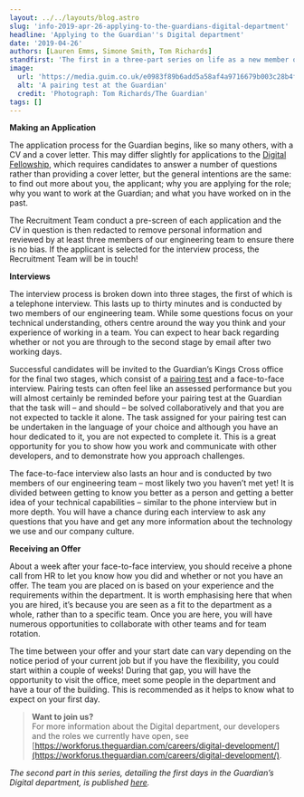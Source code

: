 ```yaml
---
layout: ../../layouts/blog.astro
slug: 'info-2019-apr-26-applying-to-the-guardians-digital-department'
headline: 'Applying to the Guardian''s Digital department'
date: '2019-04-26'
authors: [Lauren Emms, Simone Smith, Tom Richards]
standfirst: 'The first in a three-part series on life as a new member of the Guardian’s Digital department'
image:
  url: 'https://media.guim.co.uk/e0983f89b6add5a58af4a9716679b003c28b4f6d/18_676_4064_2439/4064.jpg'
  alt: 'A pairing test at the Guardian'
  credit: 'Photograph: Tom Richards/The Guardian'
tags: []
---
```


**Making an Application**

The application process for the Guardian begins, like so many others, with a CV and a cover letter. This may differ slightly for applications to the [Digital Fellowship](https://www.theguardian.com/info/developer-blog/2016/jan/20/the-guardians-new-pairing-exercises), which requires candidates to answer a number of questions rather than providing a cover letter, but the general intentions are the same: to find out more about you, the applicant; why you are applying for the role; why you want to work at the Guardian; and what you have worked on in the past.

The Recruitment Team conduct a pre-screen of each application and the CV in question is then redacted to remove personal information and reviewed by at least three members of our engineering team to ensure there is no bias. If the applicant is selected for the interview process, the Recruitment Team will be in touch!

**Interviews**

The interview process is broken down into three stages, the first of which is a telephone interview. This lasts up to thirty minutes and is conducted by two members of our engineering team. While some questions focus on your technical understanding, others centre around the way you think and your experience of working in a team. You can expect to hear back regarding whether or not you are through to the second stage by email after two working days.

Successful candidates will be invited to the Guardian’s Kings Cross office for the final two stages, which consist of a [pairing test](https://www.theguardian.com/info/developer-blog/2016/jan/20/the-guardians-new-pairing-exercises) and a face-to-face interview. Pairing tests can often feel like an assessed performance but you will almost certainly be reminded before your pairing test at the Guardian that the task will – and should – be solved collaboratively and that you are not expected to tackle it alone. The task assigned for your pairing test can be undertaken in the language of your choice and although you have an hour dedicated to it, you are not expected to complete it. This is a great opportunity for you to show how you work and communicate with other developers, and to demonstrate how you approach challenges.

The face-to-face interview also lasts an hour and is conducted by two members of our engineering team – most likely two you haven’t met yet! It is divided between getting to know you better as a person and getting a better idea of your technical capabilities – similar to the phone interview but in more depth. You will have a chance during each interview to ask any questions that you have and get any more information about the technology we use and our company culture.

**Receiving an Offer**

About a week after your face-to-face interview, you should receive a phone call from HR to let you know how you did and whether or not you have an offer. The team you are placed on is based on your experience and the requirements within the department. It is worth emphasising here that when you are hired, it’s because you are seen as a fit to the department as a whole, rather than to a specific team. Once you are here, you will have numerous opportunities to collaborate with other teams and for team rotation.

The time between your offer and your start date can vary depending on the notice period of your current job but if you have the flexibility, you could start within a couple of weeks! During that gap, you will have the opportunity to visit the office, meet some people in the department and have a tour of the building. This is recommended as it helps to know what to expect on your first day.

> **Want to join us?**  
> For more information about the Digital department, our developers and the roles we currently have open, see [https://workforus.theguardian.com/careers/digital-development/](https://workforus.theguardian.com/careers/digital-development/).

_The second part in this series, detailing the first days in the Guardian’s Digital department, is published [here](https://www.theguardian.com/info/2019/may/07/first-days-in-the-guardians-digital-department)._
